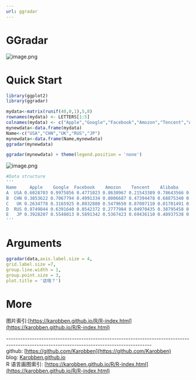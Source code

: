 ```yaml
---
url: ggradar
---
```


# GGradar

![image.png](https://cdn.nlark.com/yuque/0/2020/png/691897/1579751569701-4e466d81-7a2d-408e-8215-f4f91611fbfe.png#align=left&display=inline&height=353&name=image.png&originHeight=619&originWidth=980&size=96199&status=done&style=none&width=559)

<a name="sCsRw"></a>
# Quick Start

```r
library(ggplot2)
library(ggradar)

mydata<-matrix(runif(40,0,1),5,8)
rownames(mydata) <- LETTERS[1:5]
colnames(mydata) <- c("Apple","Google","Facebook","Amozon","Tencent","Alibaba","Baidu","Twitter")
mynewdata<-data.frame(mydata)
Name<-c("USA","CHN","UK","RUS","JP")
mynewdata<-data.frame(Name,mynewdata)
ggradar(mynewdata)

ggradar(mynewdata) + theme(legend.position = 'none') 
```
![image.png](https://cdn.nlark.com/yuque/0/2020/png/691897/1580053884743-7d678f2f-7913-4000-96df-c444acdd3b45.png#align=left&display=inline&height=527&name=image.png&originHeight=527&originWidth=705&size=86207&status=done&style=none&width=705)
```r
#Data structure
'''
Name     Apple    Google  Facebook    Amozon    Tencent    Alibaba     Baidu
A  USA 0.6028703 0.9975856 0.4771023 0.8630967 0.21543389 0.78643566 0.7611366
B  CHN 0.3853622 0.7067794 0.4991334 0.8006687 0.47394478 0.68875340 0.1547279
C   UK 0.2634778 0.3165925 0.8032880 0.5479650 0.87007110 0.01701491 0.3585789
D  RUS 0.9749844 0.6391640 0.0542372 0.2777984 0.04970435 0.38795458 0.4374871
E   JP 0.3928207 0.5548013 0.5891342 0.5367423 0.69436110 0.48937538 0.1104125
'''
```
<a name="TLyND"></a>
# Arguments

```r
ggradar(data,axis.label.size = 4,
grid.label.size =7,
group.line.width = 1,
group.point.size = 3,
plot.title = '这啥？')
```

<a name="FG8Ad"></a>
# More
图片索引:[https://karobben.github.io/R/R-index.html](https://karobben.github.io/R/R-index.html)




--------------------------------------------------------------------------------------------------------------------------------------------<br />github: [https://github.com/Karobben](https://github.com/Karobben)<br />blog: [Karobben.github.io](http://Karobben.github.io)<br />R 语言画图索引: [https://karobben.github.io/R/R-index.html](https://karobben.github.io/R/R-index.html)
